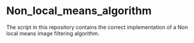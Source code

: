 # Non_local_means_algorithm
The script in this repository contains the correct implementation of a Non local means image filtering algorithm.
